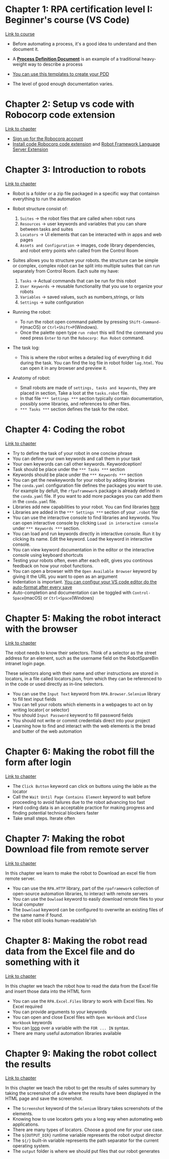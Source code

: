 # Chapter 1: RPA certification level I: Beginner's course (VS Code)

[Link to course](https://robocorp.com/docs/courses/beginners-course)

- Before automating a process, it's a good idea to understand and then document it.
- A [**Process Definition Document**](https://robocorp.com/docs/courses/implementing-rpa-robots/process-definition-document#download-our-template-for-your-pdd-documents) is an example of a traditional heavy-weight way to describe a process
- [You can use this templates to create your PDD  ](https://robocorp.com/docs/static/get-started/courses/shared-assets/beginners-course/PDD_RobotSpareBin_Industries_Inc.pdf)

- The level of good enough documentation varies.

# Chapter 2: Setup vs code with Robocorp code extension

[Link to chapter](https://robocorp.com/docs/courses/beginners-course/set-up-robocorp-lab)

- [Sign up for the Robocorp account](https://id.robocorp.com/signup)
- [Install code  Robocorp code extension](https://marketplace.visualstudio.com/items?itemName=robocorp.robocorp-code) and [Robot Framework Language Server Extension](https://marketplace.visualstudio.com/items?itemName=robocorp.robotframework-lsp)


# Chapter 3: Introduction to robots
[Link to chapter](https://robocorp.com/docs/courses/beginners-course/your-first-robot)

- Robot is a folder or a zip file packaged in a specific way that containsn everything to run the automation

- Robot structure consist of:
    1. `Suites`  -> the robot files that are called when robot runs
    2. `Resources` -> user keywords and variables that you can share between tasks and suites
    3.  `Locators` -> UI elements that can be interacted with in apps and web pages
    4. `Assets and Configuration` -> images, code library dependencies, and robot entry points whn called from the Control Room

- Suites allows you to structure your robots. the structure can be simple or complex, complex robot can be split into multiple suites that can run separately from Control Room. Each suite my have:
    1. `Tasks` -> Actual commands that can be run for this robot
    2. `User Keywords` -> reusable functionality that you use to organize your robots
    3. `Variables` -> saved values, such as numbers,strings, or lists
    4. `Settings` -> suite configuration

- Running the robot:
    * To run the robot open command palette by pressing `Shift-Command-P`(macOS) or `Ctrl+Shift+P`(Windows). 
    * Once the palette open type `run robot` this will find the command you need press `Enter` to run the `Robocorp: Run Robot` command.

- The task log: 
    * This is where the robot writes a detailed log of everything it did during the task. You can find the log file in robot folder `log.html`. You can open it in any browser and preview it.

- Anatomy of robot: 
    * Small robots are made of `settings, tasks and keywords`, they are placed in section, Take a loot at the `tasks.robot` file. 
    * In that file `*** Settings ***` section typically contain documentation, possibly some libraries, and references to other files.
    * `*** Tasks ***` section defines the task for the robot.


# Chapter 4: Coding the robot
[Link to chapter](https://robocorp.com/docs/courses/beginners-course/getting-to-the-intranet)

- Try to define the task of your robot in one concise phrase
- You can define your own keywords and call them in your task
- Your own keywords can call other keywords. Keywordception!
- Task should be place under the `*** Tasks ***` section
- Keywords should be place under the `*** Keywords ***` section
- You can get the newkeywords for your robot by adding libraries
- The `conda.yaml` configuration file defines the packages you want to use. For example by defult, the `rfpaframework` package is already defined in the `conda.yaml` file. If you want to add more packages you can add them in the `conda.yaml` file.
- Libraries add new capabilities to your robot. You can find libraries [here](https://robocorp.com/docs/courses/beginners-course/getting-to-the-intranet#fantastic-libraries-and-where-to-find-them)
- Libraries are added in the `*** Settings ***` section of your `.robot` file
- You can use the interactive console to find libraries and keywords. You can open interactive console by clicking `Load in interactive console` under `*** Keywords ***` section.
- You can load and run keywords directly in interactive console. Run it by clicking its name. Edit the keyword. Load the keyword in interactive console.
- You can view keyword documentation in the editor or the interactive console using keyboard shortcuts
- Testing your robots often, even after each edit, gives you continous feedback on how your robot functions.
- You can open a browser with the `Open Available Browser` keyword by giving it the URL you want to open as an argument
- Indentation is important. [You can configur your VS code editor do the auto-format after every save](https://robocorp.com/docs/courses/beginners-course/getting-to-the-intranet#defining-our-task)
- Auto-completion and documentation can be toggled with `Control-Space`(macOS) or `Ctrl+Space`(Windows)


# Chapter 5: Making the robot interact with the browser
[Link to chapter](https://robocorp.com/docs/courses/beginners-course/logging-in)

The robot needs to know their selectors. Think of a selector as the street address for an element, such as the username field on the RobotSpareBin intranet login page.

These selectors along with their name and other instructions are stored in locators, in a file called locators.json, from which they can be referenced to in the code or used directly as in-line selectors.

- You can use the `Input Text` keyword from `RPA.Browser.Selenium` library to fill text input fields
- You can tell your robots which elements in a webpages to act on by writing locator( or selector)
- You should `Input Password` keyword to fill password fields
- You should not write or commit credentials direct into your project
- Learning how to find and interact with the web elements is the bread and butter of the web automation


# Chapter 6: Making the robot fill the form after login
[Link to chapter](https://robocorp.com/docs/courses/beginners-course/filling-in-the-sales-form)
- The `Click Button` keyword can click on buttons using the lable as the locator
- Call the `Wait Until Page Contains Element` keyword to wait before proceeding to avoid failures due to the robot advancing too fast
- Hard coding data is an acceptable practice for making progress and finding potential technical blockers faster
- Take small steps. Iterate often

# Chapter 7: Making the robot Download file from remote server
[Link to chapter](https://robocorp.com/docs/courses/beginners-course/downloading-the-excel-file)

In this chapter we learn to make the robot to Download an excel file from remote server.
- You can use the `RPA.HTTP` library, part of the  `rpaframework` collection of open-source automation libraries, to interact with remote servers
- You can use the `Dowload` keyword to easily download remote files to your local computer
- The `Download` keyword can be configured to overwrite an existing files of the same name if found.
- The robot still looks human-readable'ish

# Chapter 8: Making the robot read data from the Excel file and do something with it
[Link to chapter](https://robocorp.com/docs/courses/beginners-course/filling-in-the-sales-form-using-excel-data)

In this chapter we teach the robot how to read the data from the Excel file and insert those data into the HTML form

- You can use the `RPA.Excel.Files` library to work with Excel files. No Excel required
- You can provide arguments to your keywords
- You can open and close Excel files with `Open Workbook` and `Close Workbook` keywords
- You can [loop](https://robocorp.com/docs/languages-and-frameworks/robot-framework/for-loops) over a variable with the `FOR ... IN` syntax.
- There are many useful automation libraries available


# Chapter 9: Making the robot collect the results
[Link to chapter](https://robocorp.com/docs/courses/beginners-course/collecting-the-results)

In this chapter we teach the robot to get the results of sales summary by taking the screenshot of a div where the results have been displayed in the HTML page and save the screenshot.
- The `Screenshot` keyword of the `Selenium` library takes screenshots of the elements.
- Knowing how to use locators gets you a long way when automating web applications.
- There are many types of locators. Choose a good one for your use case.
- The `${OUTPUT_DIR}` runtime variable represents the robot output director
- The `${/}` built-in variable represents the path separator for the current operating system.
- The `output` folder is where we should put files that our robot generates